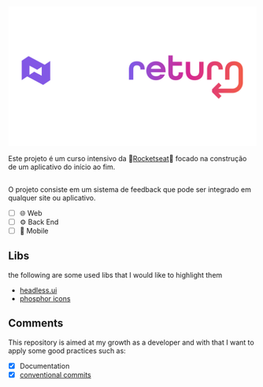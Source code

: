 ![nlw-return-logo](/assets/nlw-logo.png)

Este projeto é um curso intensivo da 🚀[Rocketseat](https://www.rocketseat.com.br/)🚀 focado na construção de um aplicativo do início ao fim.

##

O projeto consiste em um sistema de feedback que pode ser integrado em qualquer site ou aplicativo.

- [ ] 🌐 Web
- [ ] ⚙️ Back End
- [ ] 📱 Mobile

## Libs

the following are some used libs that I would like to highlight them

- [headless.ui](https://headlessui.dev/)
- [phosphor icons](https://phosphoricons.com/)

## Comments

This repository is aimed at my growth as a developer and with that I want to apply some good practices such as:

- [x] Documentation
- [x] [conventional commits](https://www.conventionalcommits.org/en/v1.0.0/)
